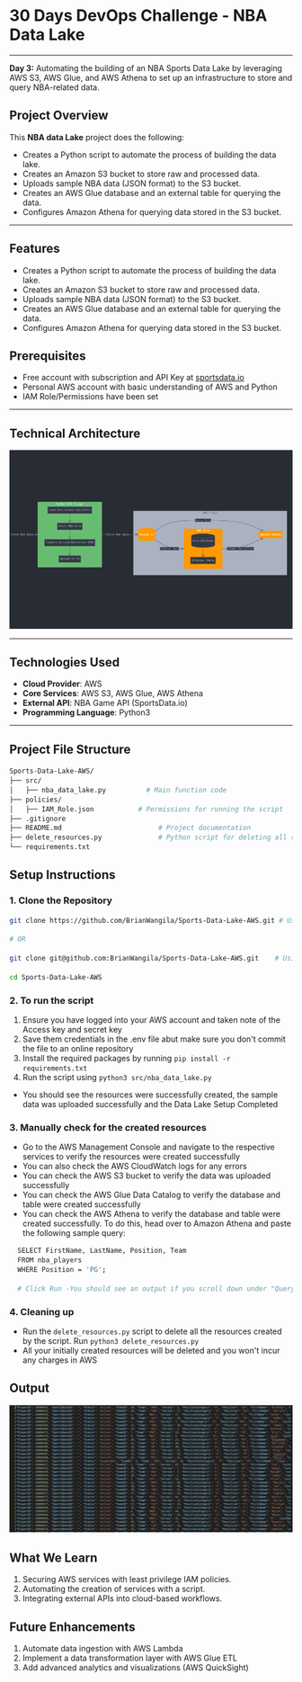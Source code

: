 # 30 Days DevOps Challenge - NBA Data Lake
---

**Day 3:** Automating the building of an NBA Sports Data Lake by leveraging AWS S3, AWS Glue, and AWS Athena to set up an infrastructure to store and query NBA-related data.


## **Project Overview**
This **NBA data Lake** project does the following:
- Creates a Python script to automate the process of building the data lake.
- Creates an Amazon S3 bucket to store raw and processed data.
- Uploads sample NBA data (JSON format) to the S3 bucket.
- Creates an AWS Glue database and an external table for querying the data.
- Configures Amazon Athena for querying data stored in the S3 bucket.

---
## **Features**
- Creates a Python script to automate the process of building the data lake.
- Creates an Amazon S3 bucket to store raw and processed data.
- Uploads sample NBA data (JSON format) to the S3 bucket.
- Creates an AWS Glue database and an external table for querying the data.
- Configures Amazon Athena for querying data stored in the S3 bucket.


## **Prerequisites**
- Free account with subscription and API Key at [sportsdata.io](https://sportsdata.io/)
- Personal AWS account with basic understanding of AWS and Python
- IAM Role/Permissions have been set

---

## **Technical Architecture**
![IMAGE](NBA_DATA_LAKE.png)

---

## **Technologies Used**
- **Cloud Provider**: AWS
- **Core Services**: AWS S3, AWS Glue, AWS Athena
- **External API**: NBA Game API (SportsData.io)
- **Programming Language**: Python3

---


## **Project File Structure**
```bash
Sports-Data-Lake-AWS/
├── src/
│   ├── nba_data_lake.py          # Main function code
├── policies/
│   ├── IAM_Role.json           # Permissions for running the script
├── .gitignore
├── README.md                        # Project documentation
├── delete_resources.py              # Python script for deleting all resources
└── requirements.txt 
```


## **Setup Instructions**

### 1. **Clone the Repository**
```bash
git clone https://github.com/BrianWangila/Sports-Data-Lake-AWS.git # Using HTTPS

# OR

git clone git@github.com:BrianWangila/Sports-Data-Lake-AWS.git    # Using SSH

cd Sports-Data-Lake-AWS

```

### 2. **To run the script**
1. Ensure you have logged into your AWS account and taken note of the Access key and secret key
2. Save them credentials in the .env file abut make sure you don't commit the file to an online repository
3. Install the required packages by running `pip install -r requirements.txt`
4. Run the script using `python3 src/nba_data_lake.py`

- You should see the resources were successfully created, the sample data was uploaded successfully and the Data Lake Setup Completed

### 3. **Manually check for the created resources**
- Go to the AWS Management Console and navigate to the respective services to verify the resources were created successfully
- You can also check the AWS CloudWatch logs for any errors
- You can check the AWS S3 bucket to verify the data was uploaded successfully
- You can check the AWS Glue Data Catalog to verify the database and table were created successfully
- You can check the AWS Athena to verify the database and table were created successfully. To do this, head over to Amazon Athena and paste the following sample query:
```bash
  SELECT FirstName, LastName, Position, Team
  FROM nba_players
  WHERE Position = 'PG';

  # Click Run -You should see an output if you scroll down under "Query Results"
```


### 4. **Cleaning up**
- Run the `delete_resources.py` script to delete all the resources created by the script. Run `python3 delete_resources.py`
- All your initially created resources will be deleted and you won't incur any charges in AWS


## **Output**
![alt text](output.png)


## **What We Learn**
1. Securing AWS services with least privilege IAM policies.
2. Automating the creation of services with a script.
3. Integrating external APIs into cloud-based workflows.


## **Future Enhancements**
1. Automate data ingestion with AWS Lambda
2. Implement a data transformation layer with AWS Glue ETL
3. Add advanced analytics and visualizations (AWS QuickSight)


